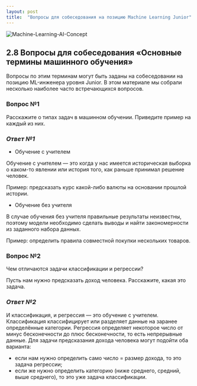 ```yaml
---
layout: post
title:  "Вопросы для собеседования на позицию Machine Learning Junior"
---
```


![Machine-Learning-AI-Concept](https://github.com/UzunDemir/uzundemir.github.io/assets/94790150/27e8c34d-9136-4b36-b78d-d3d2ec0aaa79)

## 2.8 Вопросы для собеседования «Основные термины машинного обучения»

Вопросы по этим терминам могут быть заданы на собеседовании на позицию ML-инженера уровня Junior. В этом материале мы собрали несколько наиболее часто встречающихся вопросов. 

### Вопрос №1
Расскажите о типах задач в машинном обучении. Приведите пример на каждый из них.

### *Ответ №1*

* Обучение с учителем

Обучение с учителем — это когда у нас имеется историческая выборка о каком-то явлении или история того, как раньше принимал решение человек. 

Пример: предсказать курс какой-либо валюты на основании прошлой истории.

* Обучение без учителя

В случае обучения без учителя правильные результаты неизвестны, поэтому модели необходимо сделать выводы и найти закономерности из заданного набора данных. 

Пример: определить правила совместной покупки нескольких товаров.

### Вопрос №2

Чем отличаются задачи классификации и регрессии?

Пусть нам нужно предсказать доход человека. Расскажите, какая это задача.

### *Ответ №2*

И классификация, и регрессия — это обучение с учителем. Классификация классифицирует или разделяет данные на заранее определённые категории. Регрессия определяет некоторое число от минус бесконечности до плюс бесконечности, то есть непрерывные данные. 
Для задачи предсказания дохода человека могут подойти оба варианта:

* если нам нужно определить само число = размер дохода, то это задача регрессии;
* если же нужно определить категорию (ниже среднего, средний, выше среднего), то это уже задача классификации.




